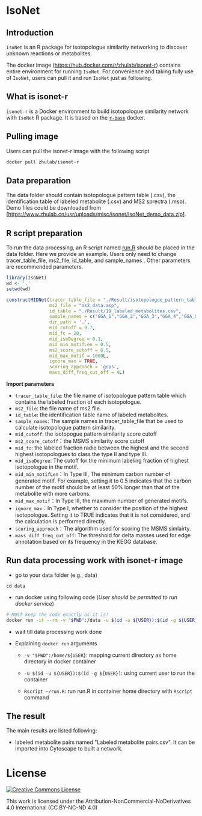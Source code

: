# IsoNet

## Introduction
`IsoNet` is an R package for isotopologue similarity networking to discover unknown reactions or metabolites.

The docker image (https://hub.docker.com/r/zhulab/isonet-r) contains entire environment for running `IsoNet`. For convenience and taking fully use of `IsoNet`, users can pull it and run `IsoNet` just as following.

## What is isonet-r

`isonet-r` is a Docker environment to build isotopologue similarity network with `IsoNet` R package. It is based on the [`r-base`](https://hub.docker.com/_/r-base/) docker.

## Pulling image

Users can pull the isonet-r image with the following script

```bash
docker pull zhulab/isonet-r
```

## Data preparation

The data folder should contain isotopologue pattern table (.csv), the identification table of labeled metabolite (.csv) and MS2 sprectra (.msp). Demo files could be downloaded from [https://www.zhulab.cn/usr/uploads/misc/isonet/IsoNet_demo_data.zip].


## R script preparation
To run the data processing, an R script named [run.R](extra/run.R) should be placed in the data folder.
Here we provide an example. Users only need to change tracer_table_file,  ms2_file,  id_table, and sample_names . Other parameters are recommended parameters.
  
```R
library(IsoNet)
wd <- '.'
setwd(wd)

constructMIDNet(tracer_table_file = "./Result/isotopologue_pattern_table.csv",
                ms2_file = "ms2_data.msp",
                id_table = "./Result/ID_labeled_metabolites.csv",
                sample_names = c("GGA_1","GGA_2","GGA_3","GGA_4","GGA_5","GGA_6"),
                dir_path = '.',
                mid_cutoff = 0.7,
                mid_fc = 20,
                mid_isoDegree = 0.1,
                mid_min_motifLen = 0.5,
                ms2_score_cutoff = 0.5,
                mid_max_motif = 1000L,
                ignore_max = TRUE,
                scoring_approach = 'gnps',
                mass_diff_freq_cut_off = 4L)
```

**Import parameters**

- `tracer_table_file`: the file name of isotopologue pattern table which contains the labeled fraction of each isotopologue.
- `ms2_file`: the file name of ms2 file.
- `id_table`: the identification table name of labeled metabolites.
- `sample_names`: The sample names in tracer_table_file that be used to calculate isotopologue pattern similarity.
- `mid_cutoff`: the isotopogue pattern similarity score cutoff
- `ms2_score_cutoff`：the MSMS similarity score cutoff
- `mid_fc`: the labeled fraction radio between the highest and the second highest isotopologues to class the type II and type III.
- `mid_isoDegree`: The cutoff for the minimum labeling fraction of highest isotopologue in the motif.
- `mid_min_motifLen`：In Type III, The minimum carbon number of generated motif. For example, setting it to 0.5 indicates that the carbon number of the motif should be at least 50% longer than that of the metabolite with more carbons.
- `mid_max_motif`：In Type III, the maximum number of generated motifs.
- `ignore_max`：In Type I, whether to consider the position of the highest isotopologue. Setting it to TRUE indicates that it is not considered, and the calculation is performed directly.
- `scoring_approach`：The algorithm used for scoring the MSMS simlairty.
- `mass_diff_freq_cut_off`: The threshold for delta masses used for edge annotation based on its frequency in the KEGG database.


## Run data processing work with isonet-r image

- go to your data folder (e.g., data)

```base
cd data
```

- run docker using following code (*User should be permitted to run docker service*)

```bash
# MUST keep the code exactly as it is!
docker run -it --rm -v "$PWD":/data -u $(id -u ${USER}):$(id -g ${USER}) zhulab/isonet-r Rscript run.R
```

- wait till data processing work done

- Explaining `docker run` arguments
  
  - `-v "$PWD":/home/${USER}`: mapping current directory as home directory in docker container
  
  - `-u $(id -u ${USER}):$(id -g ${USER})`: using current user to run the container
  
  - `Rscript ~/run.R`: run run.R in container home directory with `Rscript`  command

## The result 

The main results are listed following:
  - labeled metabolite pairs named "Labeled metabolite pairs.csv". It can be imported into Cytoscape to built a network.


# License
<a rel="license" href="https://creativecommons.org/licenses/by-nc-nd/4.0/"><img alt="Creative Commons License" style="border-width:0" src="https://i.creativecommons.org/l/by-nc-nd/4.0/88x31.png" /></a>
  
  This work is licensed under the Attribution-NonCommercial-NoDerivatives 4.0 International (CC BY-NC-ND 4.0)
